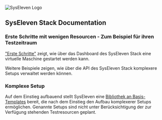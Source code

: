 ![SysEleven Logo](img/stacklogo.svg)
## SysEleven Stack Documentation

### Erste Schritte mit wenigen Resourcen - Zum Beispiel für ihren Testzeitraum

["Erste Schritte"](tutorials/01-firststeps.md) zeigt, wie über das Dashboard des SysEleven Stack eine virtuelle Maschine gestartet werden kann.

Weitere Beispiele zeigen, wie über die API des SysEleven Stack komplexere Setups verwaltet werden können. 

### Komplexe Setup

Auf dem Einstieg aufbauend stellt SysEleven eine [Bibliothek an Basis-Templates](https://github.com/syseleven/heattemplates-examples) bereit, die nach dem Einstieg den Aufbau komplexerer Setups ermöglichen.
Genannte Setups sind nicht unter Berücksichtigung der zur Verfügung stehenden Testresourcen geplant.
